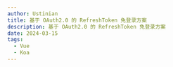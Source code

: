 ```yaml
---
author: Ustinian
title: 基于 OAuth2.0 的 RefreshToken 免登录方案
description: 基于 OAuth2.0 的 RefreshToken 免登录方案
date: 2024-03-15
tags:
  - Vue
  - Koa
---
```

